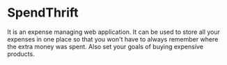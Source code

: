 # SpendThrift
It is an expense managing web application. It can be used to store all your expenses in one place so that you won't have to always remember where the extra money was spent. Also set your goals of buying expensive products.
